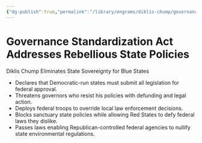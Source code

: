 ```yaml
---
{"dg-publish":true,"permalink":"/library/engrams/diklis-chump/governance-standardization-act-addresses-rebellious-state-policies/","tags":["DC/Blue-States","DC/AS5"]}
---
```


# Governance Standardization Act Addresses Rebellious State Policies
Diklis Chump Eliminates State Sovereignty for Blue States
- Declares that Democratic-run states must submit all legislation for federal approval.  
- Threatens governors who resist his policies with defunding and legal action.  
- Deploys federal troops to override local law enforcement decisions.  
- Blocks sanctuary state policies while allowing Red States to defy federal laws they dislike.  
- Passes laws enabling Republican-controlled federal agencies to nullify state environmental regulations.
